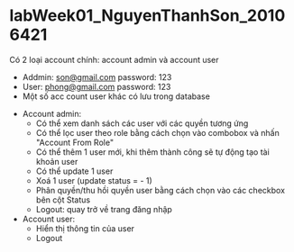 # labWeek01_NguyenThanhSon_20106421
Có 2 loại account chính: account admin và account user
  - Addmin: son@gmail.com password: 123
  - User: phong@gmail.com password: 123
  - Một số acc count user khác có lưu trong database
* Account admin:
  - Có thể xem danh sách các user với các quyền tương ứng
  - Có thể lọc user theo role bằng cách chọn vào combobox và nhấn "Account From Role"
  - Có thể thêm 1 user mới, khi thêm thành công sẽ tự động tạo tài khoản user
  - Có thể update 1 user
  - Xoá 1 user (update status = - 1)
  - Phân quyền/thu hồi quyền user bằng cách chọn vào các checkbox bên cột Status
  - Logout: quay trở về trang đăng nhập
* Account user:
  - Hiển thị thông tin của user
  - Logout
